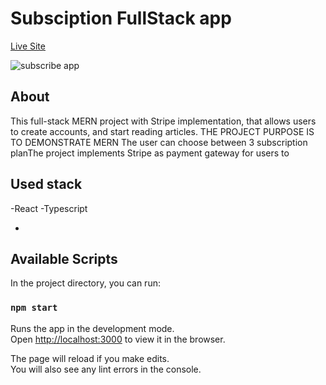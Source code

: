 # Subsciption FullStack app

[Live Site](https://subsb.netlify.app/articles)

<img src="https://github.com/simonbucko/portfolio/blob/main/src/assets/projectPic.PNG" alt="subscribe app"/>

## About

This full-stack MERN project with Stripe implementation, that allows users to create accounts, and start reading articles. THE PROJECT PURPOSE IS TO DEMONSTRATE MERN The user can choose between 3 subscription planThe project implements Stripe as payment gateway for users to

## Used stack

-React
-Typescript

-

## Available Scripts

In the project directory, you can run:

### `npm start`

Runs the app in the development mode.\
Open [http://localhost:3000](http://localhost:3000) to view it in the browser.

The page will reload if you make edits.\
You will also see any lint errors in the console.
